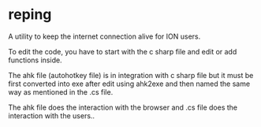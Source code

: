 reping
======

A utility to keep the internet connection alive for ION users.

To edit the code, you have to start with the c sharp file and edit or add functions inside.

The ahk file (autohotkey file) is in integration with c sharp file but it must be first converted into exe after edit using ahk2exe and then named the same way as mentioned in the .cs file.

The ahk file does the interaction with the browser and .cs file does the interaction with the users..
